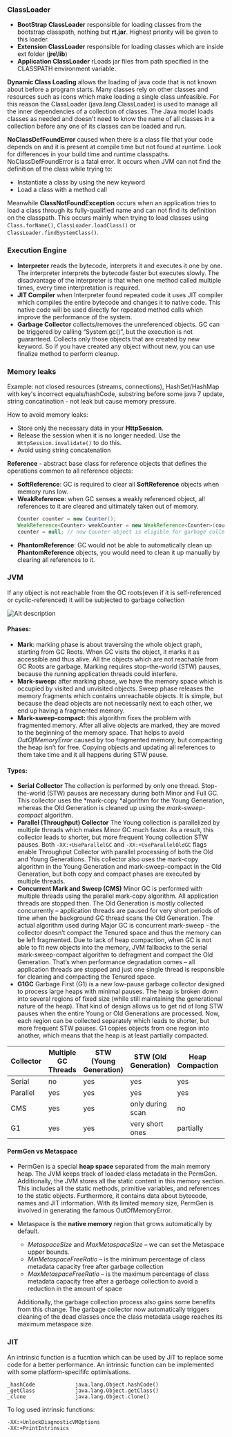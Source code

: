### ClassLoader

- **BootStrap ClassLoader** responsible for loading classes from the bootstrap classpath, nothing but **rt.jar**. Highest priority will be given to this loader.
- **Extension ClassLoader** responsible for loading classes which are inside ext folder (**jre\lib**)
- **Application ClassLoader** rLoads jar files from path specified in the CLASSPATH environment variable.


**Dynamic Class Loading** allows the loading of java code that is not known about before a program starts. Many classes rely on other classes and resources such as icons which make loading a single class unfeasible. For this reason the ClassLoader (java.lang.ClassLoader) is used to manage all the inner dependencies of a collection of classes. The Java model loads classes as needed and doesn't need to know the name of all classes in a collection before any one of its classes can be loaded and run.

**NoClassDefFoundError** caused when there is a class file that your code depends on and it is present at compile time but not found at runtime. Look for differences in your build time and runtime classpaths.
NoClassDefFoundError is a fatal error. It occurs when JVM can not find the definition of the class while trying to:
- Instantiate a class by using the new keyword
- Load a class with a method call

Meanwhile **ClassNotFoundException** occurs when an application tries to load a class through its fully-qualified name and can not find its definition on the classpath.
This occurs mainly when trying to load classes using `Class.forName()`, `ClassLoader.loadClass()` or `ClassLoader.findSystemClass()`.


### Execution Engine

- **Interpreter** reads the bytecode, interprets it and executes it one by one. The interpreter interprets the bytecode faster but executes slowly. The disadvantage of the interpreter is that when one method called multiple times, every time interpretation is required.
- **JIT Compiler** when Interpreter found repeated code it uses JIT compiler which compiles the entire bytecode and changes it to native code.  This native code will be used directly for repeated method calls which improve the performance of the system.
- **Garbage Collector** collects/removes the unreferenced objects. GC can be triggered by calling “System.gc()”, but the execution is not guaranteed. Collects only those objects that are created by new keyword. So if you have created any object without new, you can use finalize method to perform cleanup.



### Memory leaks

Example: not closed resources (streams, connections), HashSet/HashMap  with key's incorrect equals/hashCode, substring before some java 7 update, string concatination - not leak but cause memory pressure.

How to avoid memory leaks:
- Store only the necessary data in your **HttpSession**.
- Release the session when it is no longer needed. Use the `HttpSession.invalidate()` to do this.
- Avoid using string concatenation


**Reference** - abstract base class for reference objects that defines the operations common to all reference objects:
- **SoftReference**: GC is required to clear all **SoftReference** objects when memory runs low.
- **WeakReference**: when GC senses a weakly referenced object, all references to it are cleared and ultimately taken out of memory.
	```java
	Counter counter = new Counter();
	WeakReference<Counter> weakCounter = new WeakReference<Counter>(counter);
	counter = null; // now Counter object is eligible for garbage collection
	```
- **PhantomReference**: GC would not be able to automatically clean up **PhantomReference** objects, you would need to clean it up manually by clearing all references to it.


### JVM

If any object is not reachable from the GC roots(even if it is self-referenced or cyclic-referenced) it will be subjected to garbage collection

![Alt description](https://i.stack.imgur.com/IjZqR.png)


#### Phases:
- **Mark**: marking phase is about traversing the whole object graph, starting from GC Roots. When GC visits the object, it marks it as accessible and thus alive. All the objects which are not reachable from GC Roots are garbage. Marking requires stop-the-world (STW) pauses, because the running application threads could interfere.
- **Mark-sweep:** after marking phase, we have the memory space which is occupied by visited and unvisited objects. Sweep phase releases the memory fragments which contains unreachable objects. It is simple, but because the dead objects are not necessarily next to each other, we end up having a fragmented memory.
- **Mark-sweep-compact:** this algorithm fixes the problem with fragmented memory. After all alive objects are marked, they are moved to the beginning of the memory space. That helps to avoid *OutOfMemoryError* caused by too fragmented memory, but compacting the heap isn’t for free. Copying objects and updating all references to them take time and it all happens during STW pause.

#### Types:
- **Serial Collector**
The collection is performed by only one thread. Stop-the-world (STW) pauses are necessary during both Minor and Full GC.
This collector uses the *mark-copy *algorithm for the Young Generation, whereas the Old Generation is cleaned up using the *mark-sweep-compact* algorithm.
- **Parallel (Throughput) Collector**
The Young collection is parallelized by multiple threads which makes Minor GC much faster. As a result, this collector leads to shorter, but more frequent Young collection STW pauses.
Both `-XX:+UseParallelGC` and `-XX:+UseParallelOldGC` flags enable Throughput Collector with parallel processing of both the Old and Young Generations.
This collector also uses the mark-copy algorithm in the Young Generation and mark-sweep-compact in the Old Generation, but both copy and compact phases are executed by multiple threads.
- **Concurrent Mark and Sweep (CMS)**
Minor GC is performed with multiple threads using the parallel mark-copy algorithm. All application threads are stopped then. The Old Generation is mostly collected concurrently – application threads are paused for very short periods of time when the background GC thread scans the Old Generation. The actual algorithm used during Major GC is concurrent mark-sweep -  the collector doesn’t compact the Tenured space and thus the memory can be left fragmented.
Due to lack of heap compaction, when GC is not able to fit new objects into the memory, JVM fallbacks to the serial mark-sweep-compact algorithm to defragment and compact the Old Generation. That’s when performance degradation comes – all application threads are stopped and just one single thread is responsible for cleaning and compacting the Tenured space.
- **G1GC**
Garbage First (G1) is a new low-pause garbage collector designed to process large heaps with minimal pauses. The heap is broken down into several regions of fixed size (while still maintaining the generational nature of the heap). That kind of design allows us to get rid of long STW pauses when the entire Young or Old Generations are processed. Now, each region can be collected separately which leads to shorter, but more frequent STW pauses. G1 copies objects from one region into another, which means that the heap is at least partially compacted.

| Collector | Multiple GC Threads | STW (Young Generation) | STW (Old Generation) | Heap Compaction | Primary Goal |
|-----------|---------------------|------------------------|----------------------|-----------------|--------------|
| Serial | no | yes | yes | yes | - |
| Parallel | yes | yes | yes | yes | throughput |
| CMS | yes | yes | only during scan | no | latency |
| G1 | yes | yes | very short ones | partially | latency |

#### PermGen vs Metaspace

- PermGen is a special **heap space** separated from the main memory heap.
The JVM keeps track of loaded class metadata in the PermGen. Additionally, the JVM stores all the static content in this memory section. This includes all the static methods, primitive variables, and references to the static objects. Furthermore, it contains data about bytecode, names and JIT information.
With its limited memory size, PermGen is involved in generating the famous OutOfMemoryError.
- Metaspace is the **native memory** region that grows automatically by default.
	- *MetaspaceSize* and *MaxMetaspaceSize* – we can set the Metaspace upper bounds.
	- *MinMetaspaceFreeRatio* – is the minimum percentage of class metadata capacity free after garbage collection
	- *MaxMetaspaceFreeRatio* – is the maximum percentage of class metadata capacity free after a garbage collection to avoid a reduction in the amount of space

	Additionally, the garbage collection process also gains some benefits from this change. The garbage collector now automatically triggers cleaning of the dead classes once the class metadata usage reaches its maximum metaspace size.


### JIT

An intrinsic function is a fucntion which can be used by JIT to replace some code for a better performance. An intrinsic function can be implemented with some platform-specififc optimisations.

```
_hashCode             java.lang.Object.hashCode()
_getClass             java.lang.Object.getClass()
_clone                java.lang.Object.clone()
```

To log used intrinsic functions:
```
-XX:+UnlockDiagnosticVMOptions
-XX:+PrintIntrinsics
```